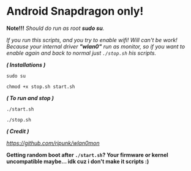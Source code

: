 # **Android** Snapdragon only!

**Note!!!**
*Should do run as root **sudo su**.*

*If you run this scripts, and you try to enable wifi! 
Will can't be work! 
Because your internal driver **"wlan0"** run as monitor, 
so if you want to enable again and back to normal 
just ```./stop.sh``` his scripts.* 


***( Installations )***

 ```sudo su```

 ```chmod +x stop.sh start.sh```

***( To run and stop )***
 
 ```./start.sh```

 ```./stop.sh```


***( Credit )***

*https://github.com/ripunk/wlan0mon*


**Getting random boot after ```./start.sh```?
Your firmware or kernel uncompatible maybe...
idk cuz i don't make it scripts :)** 
